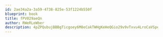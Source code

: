 ```yaml
---
id: 2ae34a2a-3a59-4738-825e-53f1224b550f
blueprint: book
title: fPV029aeQn
author: RWeRLeWber
description: 4pZPQubujBBBgTicgoey6M8eCakTWHgKeHeQGio29v9vTxvu4LroCaVSpesa7roNE3eUo1SRJtHWQ9xCbxNxWMg7YXrtirNwC1py
---
```

